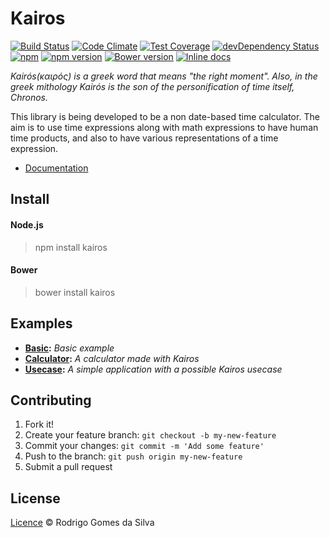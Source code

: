 # Kairos

[![Build Status](https://travis-ci.org/rodrigogs/kairos.svg?branch=master)](https://travis-ci.org/rodrigogs/kairos)
[![Code Climate](https://codeclimate.com/github/rodrigogs/kairos/badges/gpa.svg)](https://codeclimate.com/github/rodrigogs/kairos)
[![Test Coverage](https://codeclimate.com/github/rodrigogs/kairos/badges/coverage.svg)](https://codeclimate.com/github/rodrigogs/kairos/coverage)
[![devDependency Status](https://david-dm.org/rodrigogs/kairos/dev-status.svg)](https://david-dm.org/rodrigogs/kairos#info=devDependencies)
[![npm](https://img.shields.io/npm/dt/kairos.svg)](https://www.npmjs.com/package/kairos)
[![npm version](https://badge.fury.io/js/kairos.svg)](https://badge.fury.io/js/kairos)
[![Bower version](https://badge.fury.io/bo/kairos.svg)](https://badge.fury.io/bo/kairos)
[![Inline docs](http://inch-ci.org/github/rodrigogs/kairos.svg?branch=master)](http://inch-ci.org/github/rodrigogs/kairos)

*Kairós(καιρός) is a greek word that means "the right moment". Also, in the greek mithology Kairós is the son of the personification of time itself, Chronos.*

This library is being developed to be a non date-based time calculator. The aim is to use time expressions along with math expressions to have human time products, and also to have various representations of a time expression.

* [Documentation](http://rodrigogs.github.io/kairos)

## Install

#### Node.js
> npm install kairos

#### Bower
> bower install kairos

## Examples

* **[Basic](http://rodrigogs.github.io/kairos/examples/basic/index.html):** *Basic example*
* **[Calculator](http://rodrigogs.github.io/kairos/examples/calc/index.html):** *A calculator made with Kairos*
* **[Usecase](http://rodrigogs.github.io/kairos/examples/usecase/index.html):** *A simple application with a possible Kairos usecase*

## Contributing

1. Fork it!
2. Create your feature branch: `git checkout -b my-new-feature`
3. Commit your changes: `git commit -m 'Add some feature'`
4. Push to the branch: `git push origin my-new-feature`
5. Submit a pull request

## License

[Licence](https://github.com/rodrigogs/kairos/blob/master/LICENSE) © Rodrigo Gomes da Silva
